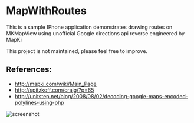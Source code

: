 MapWithRoutes
=============

This is a sample IPhone application demonstrates drawing routes on MKMapView using unofficial Google directions api reverse engineered by MapKi

This project is not maintained, please feel free to improve.

References:
-----------
 * http://mapki.com/wiki/Main_Page
 * http://spitzkoff.com/craig/?p=65
 * http://unitstep.net/blog/2008/08/02/decoding-google-maps-encoded-polylines-using-php


<img src="https://github.com/kadirpekel/MapWithRoutes/raw/master/screenshot.jpg" alt="screenshot" /> 